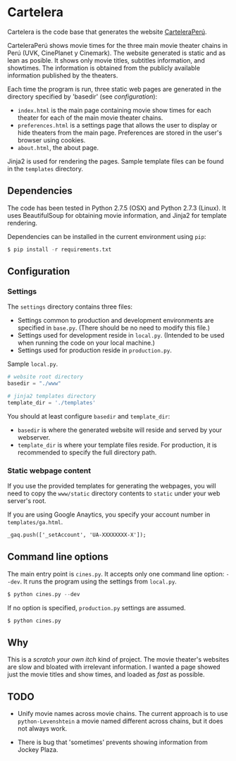 # Cartelera

Cartelera is the code base that generates the website [CarteleraPerú](http://carteleraperu.com).

CarteleraPerú shows movie times for the three main movie theater chains in Perú (UVK, CinePlanet y Cinemark).  The website generated is static and as lean as posible.  It shows only movie titles, subtitles information, and showtimes.  The information is obtained from the publicly available information published by the theaters. 

Each time the program is run, three static web pages are generated in the directory specified by 'basedir' (see _configuration_):

*  `index.html` is the main page containing movie show times for each theater for each of the main movie theater chains.
*  `preferences.html` is a settings page that allows the user to display or hide theaters from the main page.  Preferences are stored in the user's browser using cookies.
*  `about.html`, the about page.

Jinja2 is used for rendering the pages.  Sample template files can be found in the `templates` directory. 


## Dependencies

The code has been tested in Python 2.7.5 (OSX) and Python 2.7.3 (Linux). It uses BeautifulSoup for obtaining movie information, and Jinja2 for template rendering.

Dependencies can be installed in the current environment using `pip`:

```python
$ pip install -r requirements.txt
```

## Configuration

### Settings

The `settings` directory contains three files:

* Settings common to production and development environments are specified in `base.py`.  (There should be no need to modify this file.)
* Settings used for development reside in `local.py`. (Intended to be used when running the code on your local machine.)
* Settings used for production reside in `production.py`.

Sample `local.py`.
```python
# website root directory
basedir = "./www"

# jinja2 templates directory
template_dir = './templates'
```

You should at least configure `basedir` and `template_dir`:

*  `basedir` is where the generated website will reside and served by your webserver.
*  `template_dir` is where your template files reside.  For production, it is recommended to specify the full directory path.

### Static webpage content

If you use the provided templates for generating the webpages, you will need to copy the `www/static` directory contents to `static` under your web server's root.

If you are using Google Anaytics, you specify your account number in `templates/ga.html`.

~~~html
_gaq.push(['_setAccount', 'UA-XXXXXXXX-X']);
~~~


## Command line options

The main entry point is `cines.py`.  It accepts only one command line option:  `--dev`.  It runs the program using the settings from `local.py`. 

```python
$ python cines.py --dev
```

If no option is specified, `production.py` settings are assumed.

```python
$ python cines.py
```

## Why

This is a _scratch your own itch_ kind of project.  The movie theater's websites are slow and bloated with irrelevant information.  I wanted a page showed just the movie titles and show times, and loaded as _fast_ as possible.

## TODO

* Unify movie names across movie chains.  The current approach is to use `python-Levenshtein` a movie named different across chains, but it does not always work.

* There is bug that 'sometimes' prevents showing information from Jockey Plaza.

